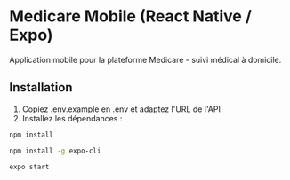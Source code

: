 # Medicare Mobile (React Native / Expo)

Application mobile pour la plateforme Medicare - suivi médical à domicile.

## Installation

1. Copiez .env.example en .env et adaptez l'URL de l'API
2. Installez les dépendances :
```bash
npm install

npm install -g expo-cli

expo start